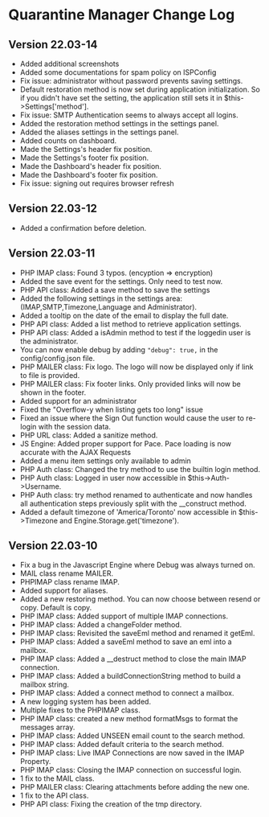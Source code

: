 # Quarantine Manager Change Log

## Version 22.03-14

 * Added additional screenshots
 * Added some documentations for spam policy on ISPConfig
 * Fix issue: administrator without password prevents saving settings.
 * Default restoration method is now set during application initialization. So if you didn't have set the setting, the application still sets it in $this->Settings['method'].
 * Fix issue: SMTP Authentication seems to always accept all logins.
 * Added the restoration method settings in the settings panel.
 * Added the aliases settings in the settings panel.
 * Added counts on dashboard.
 * Made the Settings's header fix position.
 * Made the Settings's footer fix position.
 * Made the Dashboard's header fix position.
 * Made the Dashboard's footer fix position.
 * Fix issue: signing out requires browser refresh

## Version 22.03-12

 * Added a confirmation before deletion.

## Version 22.03-11

 * PHP IMAP class: Found 3 typos. (encyption => encryption)
 * Added the save event for the settings. Only need to test now.
 * PHP API class: Added a save method to save the settings
 * Added the following settings in the settings area: (IMAP,SMTP,Timezone,Language and Administrator).
 * Added a tooltip on the date of the email to display the full date.
 * PHP API class: Added a list method to retrieve application settings.
 * PHP API class: Added a isAdmin method to test if the loggedin user is the administrator.
 * You can now enable debug by adding ```"debug": true,``` in the config/config.json file.
 * PHP MAILER class: Fix logo. The logo will now be displayed only if link to file is provided.
 * PHP MAILER class: Fix footer links. Only provided links will now be shown in the footer.
 * Added support for an administrator
 * Fixed the "Overflow-y when listing gets too long" issue
 * Fixed an issue where the Sign Out function would cause the user to re-login with the session data.
 * PHP URL class: Added a sanitize method.
 * JS Engine: Added proper support for Pace. Pace loading is now accurate with the AJAX Requests
 * Added a menu item settings only available to admin
 * PHP Auth class: Changed the try method to use the builtin login method.
 * PHP Auth class: Logged in user now accessible in $this->Auth->Username.
 * PHP Auth class: try method renamed to authenticate and now handles all authentication steps previously split with the __construct method.
 * Added a default timezone of 'America/Toronto' now accessible in $this->Timezone and Engine.Storage.get('timezone').

## Version 22.03-10

 * Fix a bug in the Javascript Engine where Debug was always turned on.
 * MAIL class rename MAILER.
 * PHPIMAP class rename IMAP.
 * Added support for aliases.
 * Added a new restoring method. You can now choose between resend or copy. Default is copy.
 * PHP IMAP class: Added support of multiple IMAP connections.
 * PHP IMAP class: Added a changeFolder method.
 * PHP IMAP class: Revisited the saveEml method and renamed it getEml.
 * PHP IMAP class: Added a saveEml method to save an eml into a mailbox.
 * PHP IMAP class: Added a __destruct method to close the main IMAP connection.
 * PHP IMAP class: Added a buildConnectionString method to build a mailbox string.
 * PHP IMAP class: Added a connect method to connect a mailbox.
 * A new logging system has been added.
 * Multiple fixes to the PHPIMAP class.
 * PHP IMAP class: created a new method formatMsgs to format the messages array.
 * PHP IMAP class: Added UNSEEN email count to the search method.
 * PHP IMAP class: Added default criteria to the search method.
 * PHP IMAP class: Live IMAP Connections are now saved in the IMAP Property.
 * PHP IMAP class: Closing the IMAP connection on successful login.
 * 1 fix to the MAIL class.
 * PHP MAILER class: Clearing attachments before adding the new one.
 * 1 fix to the API class.
 * PHP API class: Fixing the creation of the tmp directory.
